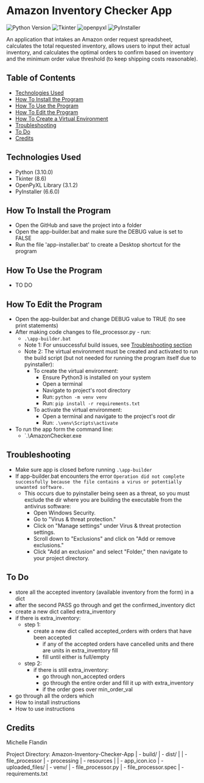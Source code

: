 # Amazon Inventory Checker App


![Python Version](https://img.shields.io/badge/Python-3.10.4-ffdb4f.svg)
![Tkinter](https://img.shields.io/badge/Tkinter-8.6-3A77A8.svg)
![openpyxl](https://img.shields.io/badge/OpenPyXL-3.1.2-206e47.svg)
![PyInstaller](https://img.shields.io/badge/PyInstaller-6.6.0-8CA1AF.svg)


An application that intakes an Amazon order request spreadsheet, calculates the total requested inventory, allows users to input their actual inventory, and calculates the optimal orders to confirm based on inventory and the minimum order value threshold (to keep shipping costs reasonable).


## Table of Contents
- [Technologies Used](#technologies-used)
- [How To Install the Program](#how-to-install)
- [How To Use the Program](#how-to-use)
- [How To Edit the Program](#how-to-edit)
- [How To Create a Virtual Environment](#how-to-venv)
- [Troubleshooting](#troubleshooting)
- [To Do](#to-do)
- [Credits](#credits)


## Technologies Used<a name="technologies-used"></a>
- Python (3.10.0)
- Tkinter (8.6)
- OpenPyXL Library (3.1.2)
- PyInstaller (6.6.0)


## How To Install the Program<a name="how-to-install"></a>
- Open the GitHub and save the project into a folder
- Open the app-builder.bat and make sure the DEBUG value is set to FALSE
- Run the file 'app-installer.bat' to create a Desktop shortcut for the program


## How To Use the Program<a name="how-to-use"></a>
- TO DO


## How To Edit the Program<a name="how-to-edit"></a>
- Open the app-builder.bat and change DEBUG value to TRUE (to see print statements)
- After making code changes to file_processor.py - run: 
  - `.\app-builder.bat`
  - Note 1: For unsuccessful build issues, see [Troubleshooting section](#troubleshooting)
  - Note 2: The virtual environment must be created and activated to run the build script (but not 
  needed for running the program itself due to pyinstaller):
    - To create the virtual environment:
      - Ensure Python3 is installed on your system
      - Open a terminal
      - Navigate to project's root directory
      - Run: `python -m venv venv`
      - Run: `pip install -r requirements.txt`
    - To activate the virtual environment:
      - Open a terminal and navigate to the project's root dir 
      - Run: `.\venv\Scripts\activate`
- To run the app form the command line: 
  - `.\AmazonChecker.exe


## Troubleshooting<a name="troubleshooting"></a>
- Make sure app is closed before running `.\app-builder`
- If app-builder.bat encounters the error `Operation did not complete successfully because the file contains a virus or potentially unwanted software.`
  - This occurs due to pyinstaller being seen as a threat, so you must exclude the dir where you are building the executable from the antivirus software:
    - Open Windows Security.
    - Go to "Virus & threat protection."
    - Click on "Manage settings" under Virus & threat protection settings.
    - Scroll down to "Exclusions" and click on "Add or remove exclusions."
    - Click "Add an exclusion" and select "Folder," then navigate to your project directory.


## To Do<a name="troubleshooting"></a>
- store all the accepted inventory (available inventory from the form) in a dict
- after the second PASS go through and get the confirmed_inventory dict
- create a new dict called extra_inventory
- if there is extra_inventory:
  - step 1:
    - create a new dict called accepted_orders with orders that have been accepted
      - if any of the accepted orders have cancelled units and there are units in extra_inventory fill
      - fill until either is full/empty
  - step 2:
    - if there is still extra_inventory:
      - go through non_accepted orders
      - go through the entire order and fill it up with extra_inventory
      - if the order goes over min_order_val
- go through all the orders which
- How to install instructions
- How to use instructions


## Credits<a name="credits"></a>
Michelle Flandin


Project Directory:
Amazon-Inventory-Checker-App
| - build/
| - dist/
| | - file_processor
| - processing
| - resources
| | - app_icon.ico
| - uploaded_files/
| - venv/
| - file_processor.py
| - file_processor.spec
| - requirements.txt
